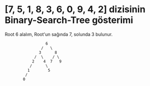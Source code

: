 # [7, 5, 1, 8, 3, 6, 0, 9, 4, 2] dizisinin Binary-Search-Tree gösterimi

Root 6 alalım, Root'un sağında 7, solunda 3 bulunur.


                      6
                    /   \
                   3      8 
                 /  \    / \ 
                2    4  7   9 
               /      \         
              1        5       
             /
            0
           
          
